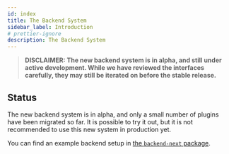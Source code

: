 ```yaml
---
id: index
title: The Backend System
sidebar_label: Introduction
# prettier-ignore
description: The Backend System
---
```


> **DISCLAIMER: The new backend system is in alpha, and still under active development. While we have reviewed the interfaces carefully, they may still be iterated on before the stable release.**

## Status

The new backend system is in alpha, and only a small number of plugins have been migrated so far. It is possible to try it out, but it is not recommended to use this new system in production yet.

You can find an example backend setup in [the `backend-next` package](https://github.com/backstage/backstage/tree/master/packages/backend-next).
